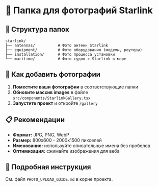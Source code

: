 # 📸 Папка для фотографий Starlink

## 📁 Структура папок

```
starlink/
├── antennas/          # Фото антенн Starlink
├── equipment/         # Фото оборудования (модемы, роутеры)
├── installation/      # Фото процесса установки
└── maritime/          # Фото судов с Starlink в море
```

## 🚀 Как добавить фотографии

1. **Поместите ваши фотографии** в соответствующие папки
2. **Обновите массив images** в файле `src/components/StarlinkGallery.tsx`
3. **Запустите проект** и откройте `/gallery`

## 📋 Рекомендации

- **Формат:** JPG, PNG, WebP
- **Размер:** 800x600 - 2000x1500 пикселей
- **Именование:** используйте описательные имена без пробелов
- **Оптимизация:** сжимайте изображения для веба

## 📖 Подробная инструкция

См. файл `PHOTO_UPLOAD_GUIDE.md` в корне проекта.
